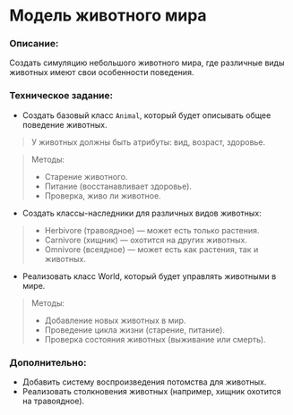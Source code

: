 # Модель животного мира

### Описание:
Создать симуляцию небольшого животного мира, где различные виды животных имеют свои особенности поведения.

### Техническое задание:

* Создать базовый класс `Animal`, который будет описывать общее поведение животных. 

> У животных должны быть атрибуты: вид, возраст, здоровье.

> Методы:
> * Старение животного.
> * Питание (восстанавливает здоровье).
> * Проверка, живо ли животное.

* Создать классы-наследники для различных видов животных:
> * Herbivore (травоядное) — может есть только растения.
> * Carnivore (хищник) — охотится на других животных.
> * Omnivore (всеядное) — может есть как растения, так и животных.

* Реализовать класс World, который будет управлять животными в мире.

> Методы:
> * Добавление новых животных в мир.
> * Проведение цикла жизни (старение, питание).
> * Проверка состояния животных (выживание или смерть).

### Дополнительно:
* Добавить систему воспроизведения потомства для животных.
* Реализовать столкновения животных (например, хищник охотится на травоядное).
